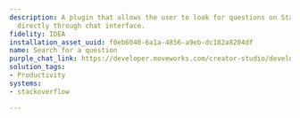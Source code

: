 ```yaml
---
description: A plugin that allows the user to look for questions on Stack overflow
  directly through chat interface.
fidelity: IDEA
installation_asset_uuid: f0eb6040-6a1a-4856-a9eb-dc182a8204df
name: Search for a question
purple_chat_link: https://developer.moveworks.com/creator-studio/developer-tools/purple-chat?conversation=%7B%22startTimestamp%22%3A%2211%3A43%2BAM%22%2C%22messages%22%3A%5B%7B%22parts%22%3A%5B%7B%22richText%22%3A%22search+for+%5C%22duplicate+records%5C%22+on+stackoverflow%22%7D%5D%2C%22role%22%3A%22user%22%7D%2C%7B%22parts%22%3A%5B%7B%22richText%22%3A%22%3Cp%3EI%27m+currently+searching+for+information+on+%3Cstrong%3E%5C%22duplicate+records%5C%22%3C%2Fstrong%3E+on+Stack+Overflow.%26nbsp%3B%3C%2Fp%3E%22%7D%2C%7B%22reasoningSteps%22%3A%5B%7B%22richText%22%3A%22%3Cp%3EThis+process+is+ongoing%2C+and+I%27ll+update+you+once+I+have+the+results.%3C%2Fp%3E%22%2C%22status%22%3A%22pending%22%7D%5D%7D%5D%2C%22role%22%3A%22assistant%22%7D%2C%7B%22parts%22%3A%5B%7B%22richText%22%3A%22%3Cp%3EHere+are+some+solutions+related+to+handling+%3Cstrong%3Eduplicate+records%3C%2Fstrong%3E%3A+%3Cbr%3E%5Cn1.+%3Cstrong%3EHow+to+Delete+Duplicate+Records+in+a+SQL+Table%3C%2Fstrong%3E%3A+If+you+need+to+remove+duplicate+records+while+keeping+only+one+instance+of+each%2C+you+can+refer+to+this+%3Ca+href%3D%5C%22%23%5C%22+target%3D%5C%22_blank%5C%22%3EStack+Overflow+question%3C%2Fa%3E+for+guidance.%3Cbr%3E%5Cn%3Cbr%3E%5Cn+2.+%3Cstrong%3EHow+to+Write+a+SQL+Query+to+Find+Duplicate+Records+in+a+Table%3C%2Fstrong%3E%3A+If+you+want+to+identify+duplicate+entries+based+on+a+specific+column%2C+such+as+the+email+column%2C+you+can+check+out+this+%3Ca+href%3D%5C%22%23%5C%22+target%3D%5C%22_blank%5C%22%3EStack+Overflow+question%3C%2Fa%3E+for+a+detailed+explanation.%26nbsp%3B%3C%2Fp%3E%5Cn%3Cp%3E%3Cbr%3E%3C%2Fp%3E%5Cn%3Cp%3EAdditionally%2C+I+can+access+more+information+on+these+questions+if+needed.+Let+me+know+if+you+need+further+assistance%21%3C%2Fp%3E%22%7D%5D%2C%22role%22%3A%22assistant%22%7D%5D%7D
solution_tags:
- Productivity
systems:
- stackoverflow

---
```

